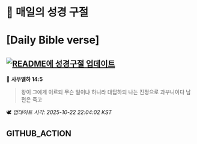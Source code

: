 # 🙏 매일의 성경 구절
# [Daily Bible verse]
## [![README에 성경구절 업데이트](https://github.com/DONGSUKA/first_test/actions/workflows/update-readme-bible.yml/badge.svg)](https://github.com/DONGSUKA/first_test/actions/workflows/update-readme-bible.yml)
<!-- START_BIBLE_VERSE -->
📖 **사무엘하 14:5**
> 왕이 그에게 이르되 무슨 일이냐 하니라 대답하되 나는 진정으로 과부니이다 남편은 죽고

🕊️ _업데이트 시각: 2025-10-22 22:04:02 KST_
  <!-- END_BIBLE_VERSE -->
## GITHUB_ACTION
